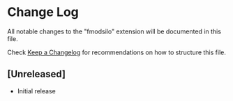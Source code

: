 # Change Log

All notable changes to the "fmodsilo" extension will be documented in this file.

Check [Keep a Changelog](http://keepachangelog.com/) for recommendations on how to structure this file.

## [Unreleased]

- Initial release